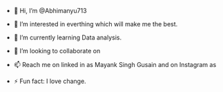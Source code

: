 - 👋 Hi, I’m @Abhimanyu713
- 👀 I’m interested in everthing which will make me the best.
- 🌱 I’m currently learning Data analysis.
- 💞️ I’m looking to collaborate on 
- 📫 Reach me on linked in as Mayank Singh Gusain and on Instagram as 

- ⚡ Fun fact: I love change.

<!---
Abhimanyu713/Abhimanyu713 is a ✨ special ✨ repository because its `README.md` (this file) appears on your GitHub profile.
You can click the Preview link to take a look at your changes.
--->

